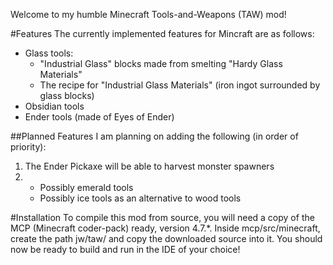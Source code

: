 Welcome to my humble Minecraft Tools-and-Weapons (TAW) mod!

#Features
The currently implemented features for Mincraft are as follows:
* Glass tools:
  * "Industrial Glass" blocks made from smelting "Hardy Glass Materials"
  * The recipe for "Industrial Glass Materials" (iron ingot surrounded by glass blocks)
* Obsidian tools
* Ender tools (made of Eyes of Ender)

##Planned Features
I am planning on adding the following (in order of priority):

1. The Ender Pickaxe will be able to harvest monster spawners
2. 
   * Possibly emerald tools 
   * Possibly ice tools as an alternative to wood tools

#Installation
To compile this mod from source, you will need a copy of the MCP (Minecraft coder-pack) ready,
version 4.7.*. Inside mcp/src/minecraft, create the path jw/taw/ and copy the downloaded source into it.
You should now be ready to build and run in the IDE of your choice!